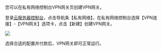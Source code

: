您可以在私有网络控制台VPN网关页创建VPN网关。

登录[云服务器控制台](http://console.tce.fsphere.cn/)，点击导航条【私有网络】，在私有网络控制台选择【VPN连接】-【VPN网关】选项卡，点击【新建】创建VPN网关。

 ![](http://imgcache.tce.fsphere.cn/image/mccdn.qcloud.com/img567fa20d1fadf.png)
 
选择合适的配置并付款后，VPN网关即可正常运行。